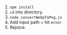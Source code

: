 1. `npm install`
2. `cd` into directory.
3. `node convertWebpToPng.js`
4. Add input path + hit `enter`
5. Rejoice.

